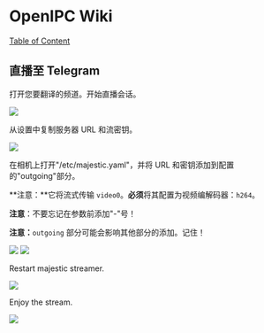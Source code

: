 # OpenIPC Wiki
[Table of Content](../README.md)

## 直播至 Telegram

打开您要翻译的频道。开始直播会话。

![](../images/howto-streaming-telegram-1.webp)

从设置中复制服务器 URL 和流密钥。

![](../images/howto-streaming-telegram-2.webp)

在相机上打开"/etc/majestic.yaml"，并将 URL 和密钥添加到配置的"outgoing"部分。

**注意：**它将流式传输 `video0`。**必须**将其配置为视频编解码器：`h264`。

**注意**：不要忘记在参数前添加"-"号！

**注意：**`outgoing` 部分可能会影响其他部分的添加。记住！

![](../images/howto-streaming-telegram-3.webp)
![](../images/howto-streaming-telegram-4.webp)

Restart majestic streamer.

![](../images/howto-streaming-telegram-5.webp)

Enjoy the stream.

![](../images/howto-streaming-telegram-6.webp)
